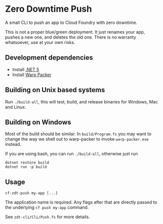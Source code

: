 # Zero Downtime Push

A small CLI to push an app to Cloud Foundry with zero downtime.

This is not a proper blue/green deployment. It just renames your app, pushes a new one, and deletes the old one.
There is no warranty whatsoever, use at your own risks.

## Development dependencies

 * Install [.NET 5](https://dotnet.github.io/)
 * Install [Warp Packer](https://github.com/dgiagio/warp)

## Building on Unix based systems

Run `./build-all`, this will test, build, and release binaries for Windows, Mac and Linux.

## Building on Windows

Most of the build should be similar. In `build/Program.fs` you may want to change the way
we shell out to warp-packer to invoke `warp-packer.exe` instead.

If you are using bash, you can run `./build-all`, otherwise just run

```
dotnet restore build
dotnet run -p build
```

## Usage

```
cf-zdt-push my-app [...]
```

The application name is required.
Any flags after that are directly passed to the underlying `cf push my-app` command.

See `zdt-cli/Cli/Push.fs` for more details.
